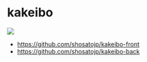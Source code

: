 # kakeibo

![](https://github.com/shosatojp/kakeibo/workflows/Docker%20Image%20CI/badge.svg)

* https://github.com/shosatojp/kakeibo-front
* https://github.com/shosatojp/kakeibo-back